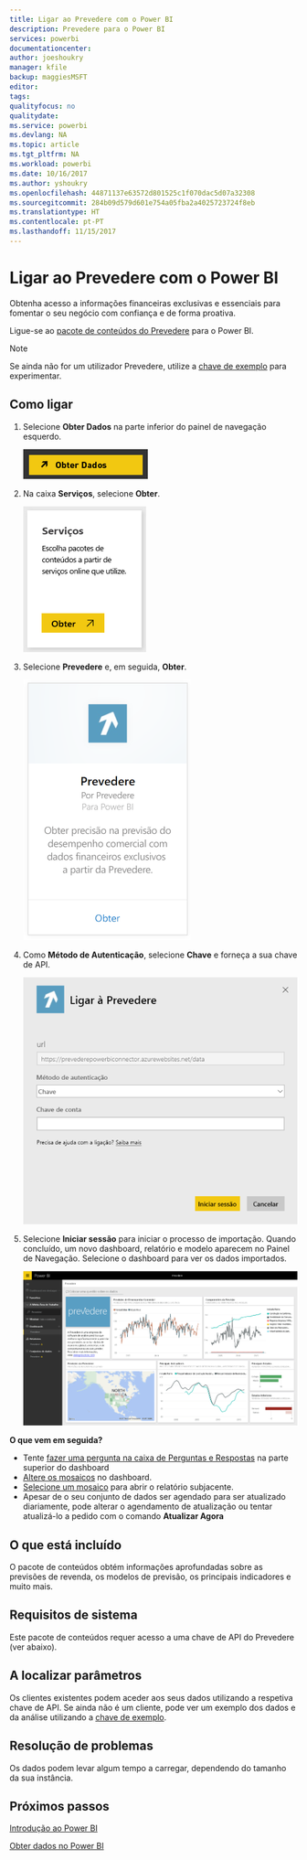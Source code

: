 ```yaml
---
title: Ligar ao Prevedere com o Power BI
description: Prevedere para o Power BI
services: powerbi
documentationcenter: 
author: joeshoukry
manager: kfile
backup: maggiesMSFT
editor: 
tags: 
qualityfocus: no
qualitydate: 
ms.service: powerbi
ms.devlang: NA
ms.topic: article
ms.tgt_pltfrm: NA
ms.workload: powerbi
ms.date: 10/16/2017
ms.author: yshoukry
ms.openlocfilehash: 44871137e63572d801525c1f070dac5d07a32308
ms.sourcegitcommit: 284b09d579d601e754a05fba2a4025723724f8eb
ms.translationtype: HT
ms.contentlocale: pt-PT
ms.lasthandoff: 11/15/2017
---
```

# <a name="connect-to-prevedere-with-power-bi"></a>Ligar ao Prevedere com o Power BI
Obtenha acesso a informações financeiras exclusivas e essenciais para fomentar o seu negócio com confiança e de forma proativa.

Ligue-se ao [pacote de conteúdos do Prevedere](https://app.powerbi.com/getdata/services/prevedere) para o Power BI.

>[!NOTE]
>Se ainda não for um utilizador Prevedere, utilize a [chave de exemplo](https://prevederepowerbiconnector.azurewebsites.net/static/learnmore.html) para experimentar.

## <a name="how-to-connect"></a>Como ligar
1. Selecione **Obter Dados** na parte inferior do painel de navegação esquerdo.
   
   ![](media/service-connect-to-prevedere/getdata.png)
2. Na caixa **Serviços**, selecione **Obter**.
   
   ![](media/service-connect-to-prevedere/services.png)
3. Selecione **Prevedere** e, em seguida, **Obter**.
   
   ![](media/service-connect-to-prevedere/connect.png)
4. Como **Método de Autenticação**, selecione **Chave** e forneça a sua chave de API.
   
    ![](media/service-connect-to-prevedere/creds.png)
5. Selecione **Iniciar sessão** para iniciar o processo de importação. Quando concluído, um novo dashboard, relatório e modelo aparecem no Painel de Navegação. Selecione o dashboard para ver os dados importados.
   
     ![](media/service-connect-to-prevedere/dashboard.png)

**O que vem em seguida?**

* Tente [fazer uma pergunta na caixa de Perguntas e Respostas](service-q-and-a.md) na parte superior do dashboard
* [Altere os mosaicos](service-dashboard-edit-tile.md) no dashboard.
* [Selecione um mosaico](service-dashboard-tiles.md) para abrir o relatório subjacente.
* Apesar de o seu conjunto de dados ser agendado para ser atualizado diariamente, pode alterar o agendamento de atualização ou tentar atualizá-lo a pedido com o comando **Atualizar Agora**

## <a name="whats-included"></a>O que está incluído
O pacote de conteúdos obtém informações aprofundadas sobre as previsões de revenda, os modelos de previsão, os principais indicadores e muito mais.

## <a name="system-requirements"></a>Requisitos de sistema
Este pacote de conteúdos requer acesso a uma chave de API do Prevedere (ver abaixo).

## <a name="finding-parameters"></a>A localizar parâmetros
<a name="FindingParams"></a>

Os clientes existentes podem aceder aos seus dados utilizando a respetiva chave de API. Se ainda não é um cliente, pode ver um exemplo dos dados e da análise utilizando a [chave de exemplo](https://prevederepowerbiconnector.azurewebsites.net/static/learnmore.html).

## <a name="troubleshooting"></a>Resolução de problemas
Os dados podem levar algum tempo a carregar, dependendo do tamanho da sua instância.

## <a name="next-steps"></a>Próximos passos
[Introdução ao Power BI](service-get-started.md)

[Obter dados no Power BI](service-get-data.md)

